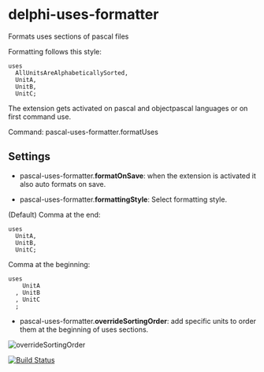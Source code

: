 # delphi-uses-formatter

Formats uses sections of pascal files

Formatting follows this style:

```
uses
  AllUnitsAreAlphabeticallySorted,
  UnitA,
  UnitB,
  UnitC;
```

The extension gets activated on pascal and objectpascal languages or on first command use.

Command: pascal-uses-formatter.formatUses

## Settings

* pascal-uses-formatter.**formatOnSave**: when the extension is activated it also auto formats on save.

* pascal-uses-formatter.**formattingStyle**: Select formatting style.

(Default) Comma at the end:
```
uses
  UnitA,
  UnitB,
  UnitC;
```

Comma at the beginning:
```
uses
    UnitA
  , UnitB
  , UnitC
  ;
  ```

* pascal-uses-formatter.**overrideSortingOrder**: add specific units to order them at the beginning of uses sections.

![overrideSortingOrder](./other/configurableSortingArrayUse.gif)

[![Build Status](https://dev.azure.com/tuncbahcecioglu/delphi-uses-formatter-CI/_apis/build/status/tuncb.delphi-uses-formatter?branchName=master)](https://dev.azure.com/tuncbahcecioglu/delphi-uses-formatter-CI/_build/latest?definitionId=1&branchName=master)
